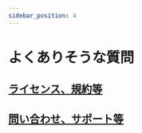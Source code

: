 ```yaml
---
sidebar_position: 4
---
```


# よくありそうな質問

## [ライセンス、規約等](./license.md)

## [問い合わせ、サポート等](./support.md)
